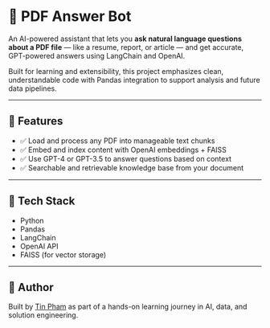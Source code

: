 # 📄 PDF Answer Bot

An AI-powered assistant that lets you **ask natural language questions about a PDF file** — like a resume, report, or article — and get accurate, GPT-powered answers using LangChain and OpenAI.

Built for learning and extensibility, this project emphasizes clean, understandable code with Pandas integration to support analysis and future data pipelines.

---

## 🚀 Features

- ✅ Load and process any PDF into manageable text chunks
- ✅ Embed and index content with OpenAI embeddings + FAISS
- ✅ Use GPT-4 or GPT-3.5 to answer questions based on context
- ✅ Searchable and retrievable knowledge base from your document


---

## 🧰 Tech Stack

- Python
- Pandas
- LangChain
- OpenAI API
- FAISS (for vector storage)


---

## 👤 Author

Built by [Tin Pham](https://github.com/tinpham1) as part of a hands-on learning journey in AI, data, and solution engineering.